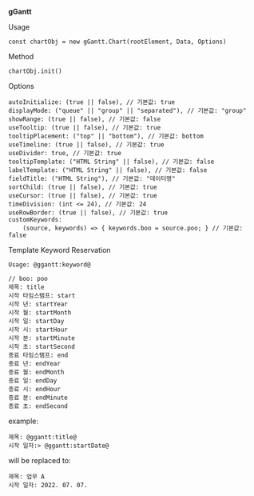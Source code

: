 **gGantt**

Usage

    const chartObj = new gGantt.Chart(rootElement, Data, Options)

Method

    chartObj.init()

Options

    autoInitialize: (true || false), // 기본값: true
    displayMode: ("queue" || "group" || "separated"), // 기본값: "group"
    showRange: (true || false), // 기본값: false
    useTooltip: (true || false), // 기본값: true
    tooltipPlacement: ("top" || "bottom"), // 기본값: bottom
    useTimeline: (true || false), // 기본값: true
    useDivider: true, // 기본값: true
    tooltipTemplate: ("HTML String" || false), // 기본값: false
    labelTemplate: ("HTML String" || false), // 기본값: false
    fieldTitle: ("HTML String"), // 기본값: "데이터명"
    sortChild: (true || false), // 기본값: true
    useCursor: (true || false), // 기본값: true
    timeDivision: (int <= 24), // 기본값: 24
    useRowBorder: (true || false), // 기본값: true
    customKeywords:
        (source, keywords) => { keywords.boo = source.poo; } // 기본값: false

Template Keyword Reservation

    Usage: @ggantt:keyword@

    // boo: poo
    제목: title
    시작 타임스탬프: start
    시작 년: startYear
    시작 월: startMonth
    시작 일: startDay
    시작 시: startHour
    시작 분: startMinute
    시작 초: startSecond
    종료 타임스탬프: end
    종료 년: endYear
    종료 월: endMonth
    종료 일: endDay
    종료 시: endHour
    종료 분: endMinute
    종료 초: endSecond

example:

    제목: @ggantt:title@
    시작 일자:> @ggantt:startDate@

will be replaced to:

    제목: 업무 A
    시작 일자: 2022. 07. 07.
